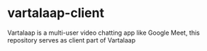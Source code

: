 # vartalaap-client
Vartalaap is a multi-user video chatting app like Google Meet, this repository serves as client part of Vartalaap
